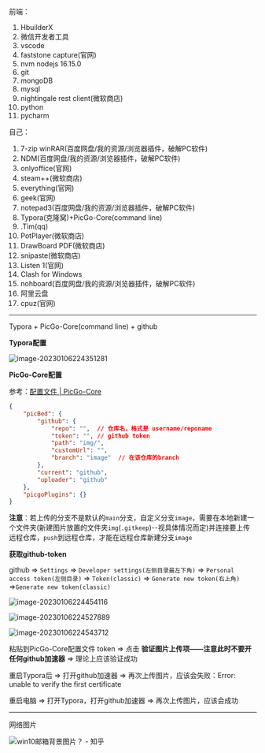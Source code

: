 前端：

1. HbuilderX
2. 微信开发者工具
3. vscode
4. faststone capture(官网)
5. nvm nodejs 16.15.0
6. git
7. mongoDB
8. mysql
9. nightingale rest client(微软商店)
10. python
11. pycharm



自己：

1. 7-zip  winRAR(百度网盘/我的资源/浏览器插件，破解PC软件)
2. NDM(百度网盘/我的资源/浏览器插件，破解PC软件)
3. onlyoffice(官网)
4. steam++(微软商店)
5. everything(官网)
6. geek(官网)
7. notepad3(百度网盘/我的资源/浏览器插件，破解PC软件)
8. Typora(克隆窝)+PicGo-Core(command line)
9. .Tim(qq)
10. PotPlayer(微软商店)
11. DrawBoard PDF(微软商店)
12. snipaste(微软商店)
13. Listen 1(官网)
14. Clash for Windows
15. nohboard(百度网盘/我的资源/浏览器插件，破解PC软件)
16. 阿里云盘
17. cpuz(官网)



---

Typora + PicGo-Core(command line) + github

**Typora配置**

![image-20230106224351281](https://raw.githubusercontent.com/ethanlamm/notes/image/img/image-20230106224351281.png)



**PicGo-Core配置**

参考：[配置文件 | PicGo-Core](https://picgo.github.io/PicGo-Core-Doc/zh/guide/config.html#picbed-github)

```json
{
    "picBed": {
        "github": {
            "repo": "",  // 仓库名，格式是 username/reponame
            "token": "", // github token
            "path": "img/",
            "customUrl": "",
            "branch": "image"  // 在该仓库的branch
        },
        "current": "github",
        "uploader": "github"
    },
    "picgoPlugins": {}
}
```

**注意**：若上传的分支不是默认的`main`分支，自定义分支`image`，需要在本地新建一个文件夹(新建图片放置的文件夹`img`(`.gitkeep`)--视具体情况而定)并连接要上传远程仓库，`push`到远程仓库，才能在远程仓库新建分支`image`



**获取github-token**

github => `Settings` => `Developer settings(左侧目录最左下角)` => `Personal access token(左侧目录)` => `Token(classic)` => `Generate new token(右上角)` =>`Generate new token(classic)`



![image-20230106224454116](https://raw.githubusercontent.com/ethanlamm/notes/image/img/image-20230106224454116.png)



![image-20230106224527889](https://raw.githubusercontent.com/ethanlamm/notes/image/img/image-20230106224527889.png)



![image-20230106224543712](https://raw.githubusercontent.com/ethanlamm/notes/image/img/image-20230106224543712.png)



粘贴到PicGo-Core配置文件 token => 点击  **验证图片上传项——注意此时不要开任何github加速器** => 理论上应该验证成功

重启Typora后 => 打开github加速器 => 再次上传图片，应该会失败：Error: unable to verify the first certificate

重启电脑 => 打开Typora，打开github加速器 => 再次上传图片，应该会成功



----



网络图片

![win10邮箱背景图片？ - 知乎](https://pic3.zhimg.com/v2-58d652598269710fa67ec8d1c88d8f03_r.jpg?source=1940ef5c)







